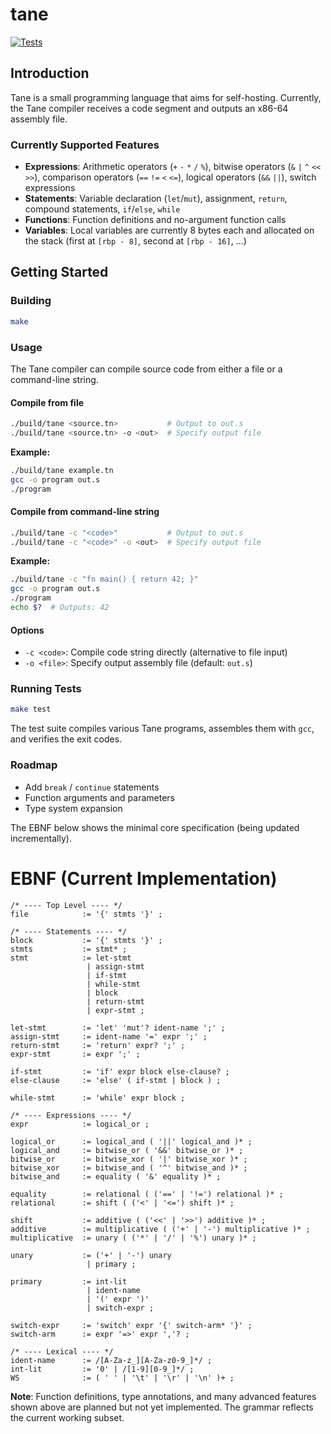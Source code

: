 # tane

[![Tests](https://github.com/r-mutax/tane/actions/workflows/test.yml/badge.svg)](https://github.com/r-mutax/tane/actions/workflows/test.yml)

## Introduction

Tane is a small programming language that aims for self-hosting. Currently, the Tane compiler receives a code segment and outputs an x86-64 assembly file.

### Currently Supported Features

- **Expressions**: Arithmetic operators (`+` `-` `*` `/` `%`), bitwise operators (`&` `|` `^` `<<` `>>`), comparison operators (`==` `!=` `<` `<=`), logical operators (`&&` `||`), switch expressions
- **Statements**: Variable declaration (`let`/`mut`), assignment, `return`, compound statements, `if`/`else`, `while`
- **Functions**: Function definitions and no-argument function calls
- **Variables**: Local variables are currently 8 bytes each and allocated on the stack (first at `[rbp - 8]`, second at `[rbp - 16]`, ...)

## Getting Started

### Building

```bash
make
```

### Usage

The Tane compiler can compile source code from either a file or a command-line string.

#### Compile from file

```bash
./build/tane <source.tn>           # Output to out.s
./build/tane <source.tn> -o <out>  # Specify output file
```

**Example:**
```bash
./build/tane example.tn
gcc -o program out.s
./program
```

#### Compile from command-line string

```bash
./build/tane -c "<code>"           # Output to out.s
./build/tane -c "<code>" -o <out>  # Specify output file
```

**Example:**
```bash
./build/tane -c "fn main() { return 42; }"
gcc -o program out.s
./program
echo $?  # Outputs: 42
```

#### Options

- `-c <code>`: Compile code string directly (alternative to file input)
- `-o <file>`: Specify output assembly file (default: `out.s`)

### Running Tests

```bash
make test
```

The test suite compiles various Tane programs, assembles them with `gcc`, and verifies the exit codes.

### Roadmap

- Add `break` / `continue` statements
- Function arguments and parameters
- Type system expansion

The EBNF below shows the minimal core specification (being updated incrementally).

# EBNF (Current Implementation)

```
/* ---- Top Level ---- */
file            := '{' stmts '}' ;

/* ---- Statements ---- */
block           := '{' stmts '}' ;
stmts           := stmt* ;
stmt            := let-stmt 
                 | assign-stmt 
                 | if-stmt
                 | while-stmt
                 | block
                 | return-stmt 
                 | expr-stmt ;

let-stmt        := 'let' 'mut'? ident-name ';' ;
assign-stmt     := ident-name '=' expr ';' ;
return-stmt     := 'return' expr? ';' ;
expr-stmt       := expr ';' ;

if-stmt         := 'if' expr block else-clause? ;
else-clause     := 'else' ( if-stmt | block ) ;

while-stmt      := 'while' expr block ;

/* ---- Expressions ---- */
expr            := logical_or ;

logical_or      := logical_and ( '||' logical_and )* ;
logical_and     := bitwise_or ( '&&' bitwise_or )* ;
bitwise_or      := bitwise_xor ( '|' bitwise_xor )* ;
bitwise_xor     := bitwise_and ( '^' bitwise_and )* ;
bitwise_and     := equality ( '&' equality )* ;

equality        := relational ( ('==' | '!=') relational )* ;
relational      := shift ( ('<' | '<=') shift )* ;

shift           := additive ( ('<<' | '>>') additive )* ;
additive        := multiplicative ( ('+' | '-') multiplicative )* ;
multiplicative  := unary ( ('*' | '/' | '%') unary )* ;

unary           := ('+' | '-') unary
                 | primary ;

primary         := int-lit
                 | ident-name
                 | '(' expr ')'
                 | switch-expr ;

switch-expr     := 'switch' expr '{' switch-arm* '}' ;
switch-arm      := expr '=>' expr ','? ;

/* ---- Lexical ---- */
ident-name      := /[A-Za-z_][A-Za-z0-9_]*/ ;
int-lit         := '0' | /[1-9][0-9_]*/ ;
WS              := ( ' ' | '\t' | '\r' | '\n' )+ ; 
```

**Note**: Function definitions, type annotations, and many advanced features shown above are planned but not yet implemented. The grammar reflects the current working subset.